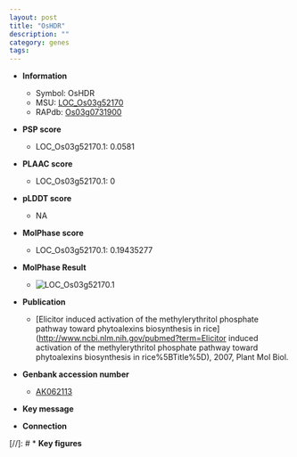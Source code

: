 ```yaml
---
layout: post
title: "OsHDR"
description: ""
category: genes
tags: 
---
```


* **Information**  
    + Symbol: OsHDR  
    + MSU: [LOC_Os03g52170](http://rice.plantbiology.msu.edu/cgi-bin/ORF_infopage.cgi?orf=LOC_Os03g52170)  
    + RAPdb: [Os03g0731900](http://rapdb.dna.affrc.go.jp/viewer/gbrowse_details/irgsp1?name=Os03g0731900)  

* **PSP score**  
    + LOC_Os03g52170.1: 0.0581 

* **PLAAC score**  
    + LOC_Os03g52170.1: 0 

* **pLDDT score**
    + NA


* **MolPhase score**
    + LOC_Os03g52170.1: 0.19435277

* **MolPhase Result**
    + ![LOC_Os03g52170.1](https://304243504.github.io/Pictures/LOC_Os03g/LOC_Os03g52170.1.png)

* **Publication**  
    + [Elicitor induced activation of the methylerythritol phosphate pathway toward phytoalexins biosynthesis in rice](http://www.ncbi.nlm.nih.gov/pubmed?term=Elicitor induced activation of the methylerythritol phosphate pathway toward phytoalexins biosynthesis in rice%5BTitle%5D), 2007, Plant Mol Biol.

* **Genbank accession number**  
    + [AK062113](http://www.ncbi.nlm.nih.gov/nuccore/AK062113)

* **Key message**  

* **Connection**  

[//]: # * **Key figures**  


